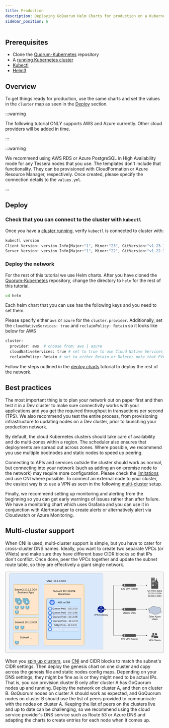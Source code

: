 ```yaml
---
title: Production
description: Deploying GoQuorum Helm Charts for production on a Kubernetes cluster
sidebar_position: 6
---
```


## Prerequisites

- Clone the [Quorum-Kubernetes](https://github.com/ConsenSys/quorum-kubernetes) repository
- A [running Kubernetes cluster](./create-cluster.md)
- [Kubectl](https://kubernetes.io/docs/tasks/tools/)
- [Helm3](https://helm.sh/docs/intro/install/)

## Overview

To get things ready for production, use the same charts and set the values in the `cluster` map as seen in the [Deploy](#deploy-the-network) section.

:::warning

The following tutorial ONLY supports AWS and Azure currently. Other cloud providers will be added in time.

:::

:::warning

We recommend using AWS RDS or Azure PostgreSQL in High Availability mode for any Tessera nodes that you use. The templates don't include that functionality. They can be provisioned with CloudFormation or Azure Resource Manager, respectively. Once created, please specify the connection details to the `values.yml`.

:::

## Deploy

### Check that you can connect to the cluster with `kubectl`

Once you have a [cluster running](./create-cluster.md), verify `kubectl` is connected to cluster with:

```bash
kubectl version
Client Version: version.Info{Major:"1", Minor:"23", GitVersion:"v1.23.1", GitCommit:"86ec240af8cbd1b60bcc4c03c20da9b98005b92e", GitTreeState:"clean", BuildDate:"2021-12-16T11:41:01Z", GoVersion:"go1.17.5", Compiler:"gc", Platform:"linux/amd64"}
Server Version: version.Info{Major:"1", Minor:"22", GitVersion:"v1.22.3", GitCommit:"c92036820499fedefec0f847e2054d824aea6cd1", GitTreeState:"clean", BuildDate:"2021-10-27T18:35:25Z", GoVersion:"go1.16.9", Compiler:"gc", Platform:"linux/amd64"}
```

### Deploy the network

For the rest of this tutorial we use Helm charts. After you have cloned the [Quorum-Kubernetes](https://github.com/ConsenSys/quorum-kubernetes) repository, change the directory to `helm` for the rest of this tutorial.

```bash
cd helm
```

Each helm chart that you can use has the following keys and you need to set them.

Please specify either `aws` or `azure` for the `cluster.provider`. Additionally, set the `cloudNativeServices: true` and `reclaimPolicy: Retain` so it looks like below for AWS

```bash
cluster:
  provider: aws  # choose from: aws | azure
  cloudNativeServices: true # set to true to use Cloud Native Services (SecretsManager and IAM for AWS; KeyVault & Managed Identities for Azure)
  reclaimPolicy: Retain # set to either Retain or Delete; note that PVCs and PVs will still exist after a 'helm delete'. Setting to Retain will keep volumes even if PVCs/PVs are deleted in kubernetes. Setting to Delete will remove volumes from EC2 EBS when PVC is deleted
```

Follow the steps outlined in the [deploy charts](./deploy-charts.md) tutorial to deploy the rest of the network.

## Best practices

The most important thing is to plan your network out on paper first and then test it in a Dev cluster to make sure connectivity works with your applications and you get the required throughput in transactions per second (TPS). We also recommend you test the entire process, from provisioning infrastructure to updating nodes on a Dev cluster, prior to launching your production network.

By default, the cloud Kubernetes clusters should take care of availability and do multi-zones within a region. The scheduler also ensures that deployments are spread out across zones. Where possible, we recommend you use multiple bootnodes and static nodes to speed up peering.

Connecting to APIs and services outside the cluster should work as normal, but connecting into your network (such as adding an on-premise node to the network) may require more configuration. Please check the [limitations](../kubernetes-index.md#limitations) and use CNI where possible. To connect an external node to your cluster, the easiest way is to use a VPN as seen in the following [multi-cluster](#multi-cluster-support) setup.

Finally, we recommend setting up monitoring and alerting from the beginning so you can get early warnings of issues rather than after failure. We have a monitoring chart which uses Grafana and you can use it in conjunction with Alertmanager to create alerts or alternatively alert via Cloudwatch or Azure Monitoring.

## Multi-cluster support

When CNI is used, multi-cluster support is simple, but you have to cater for cross-cluster DNS names. Ideally, you want to create two separate VPCs (or VNets) and make sure they have different base CIDR blocks so that IPs don't conflict. Once done, peer the VPCs together and update the subnet route table, so they are effectively a giant single network.

![multi-cluster](../../images/kubernetes/cni_peering.png)

When you [spin up clusters](./create-cluster.md), use [CNI](../kubernetes-index.md#limitations) and CIDR blocks to match the subnet's CIDR settings. Then deploy the genesis chart on one cluster and copy across the genesis file and static nodes config maps. Depending on your DNS settings, they might be fine as is or they might need to be actual IPs. That is, you can provision cluster B only after cluster A has GoQuorum nodes up and running. Deploy the network on cluster A, and then on cluster B. GoQuorum nodes on cluster A should work as expected, and GoQuorum nodes on cluster B should use the list of peers provided to communicate with the nodes on cluster A. Keeping the list of peers on the clusters live and up to date can be challenging, so we recommend using the cloud service provider's DNS service such as Route 53 or Azure DNS and adapting the charts to create entries for each node when it comes up.
